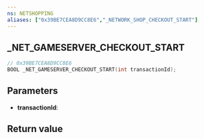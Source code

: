 ```yaml
---
ns: NETSHOPPING
aliases: ["0x39BE7CEA8D9CC8E6","_NETWORK_SHOP_CHECKOUT_START"]
---
```

## _NET_GAMESERVER_CHECKOUT_START

```c
// 0x39BE7CEA8D9CC8E6
BOOL _NET_GAMESERVER_CHECKOUT_START(int transactionId);
```


## Parameters
* **transactionId**: 

## Return value
